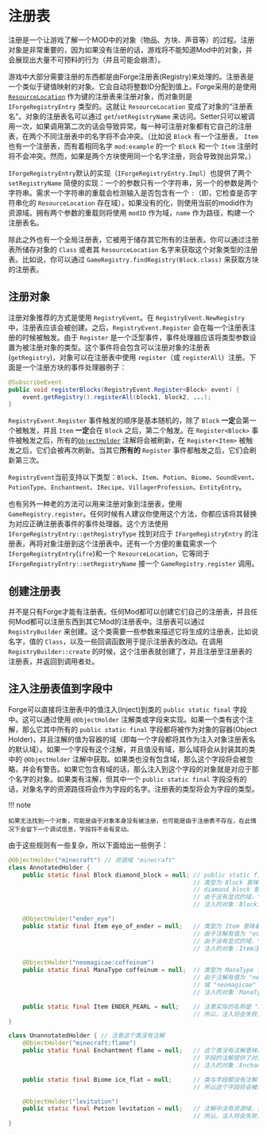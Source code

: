 注册表
=====

注册是一个让游戏了解一个MOD中的对象（物品、方块、声音等）的过程。注册对象是非常重要的，因为如果没有注册的话，游戏将不能知道Mod中的对象，并会展现出大量不可预料的行为（并且可能会崩溃）。

游戏中大部分需要注册的东西都是由Forge注册表(Registry)来处理的。注册表是一个类似于键值映射的对象。它会自动将整数ID分配到值上。Forge采用的是使用 [`ResourceLocation`][ResourceLocation] 作为键的注册表来注册对象，而对象则是 `IForgeRegistryEntry` 类型的。这就让 `ResourceLocation` 变成了对象的“注册表名"。对象的注册表名可以通过 `get`/`setRegistryName` 来访问。Setter只可以被调用一次，如果调用第二次的话会导致异常。每一种可注册对象都有它自己的注册表，在两个不同注册表中的名字将不会冲突。（比如说 `Block` 有一个注册表， `Item` 也有一个注册表，而有着相同名字 `mod:example` 的一个 `Block` 和一个 `Item` 注册时将不会冲突。然而，如果是两个方块使用同一个名字注册，则会导致抛出异常。）

`IForgeRegistryEntry`默认的实现（`IForgeRegistryEntry.Impl`）也提供了两个 `setRegistryName` 简便的实现：一个的参数只有一个字符串，另一个的参数是两个字符串。需求一个字符串的重载会检测输入是否包含有一个 `:`（即，它检查是否字符串化的 `ResourceLocation` 存在域），如果没有的化，则使用当前的modid作为资源域。拥有两个参数的重载则将使用 `modID` 作为域，`name` 作为路径，构建一个注册表名。

除此之外也有一个全局注册表，它被用于储存其它所有的注册表。你可以通过注册表所储存对象的 `Class` 或者其 `ResourceLocation` 名字来获取这个对象类型的注册表。比如说，你可以通过 `GameRegistry.findRegistry(Block.class)` 来获取方块的注册表。

注册对象
-------

注册对象推荐的方式是使用 `RegistryEvent`。在 `RegistryEvent.NewRegistry` 中，注册表应该会被创建。之后，`RegistryEvent.Register` 会在每一个注册表注册的时候被触发。由于 `Register` 是一个泛型事件，事件处理器应该将类型参数设置为被注册对象的类型。这个事件将会包含可以注册对象的注册表(`getRegistry`)，对象可以在注册表中使用 `register`（或 `registerAll`）注册。下面是一个注册方块的事件处理器例子：

```java
@SubscribeEvent
public void registerBlocks(RegistryEvent.Register<Block> event) {
    event.getRegistry().registerAll(block1, block2, ...);
}
```

`RegistryEvent.Register` 事件触发的顺序是基本随机的，除了 `Block` **一定**会第一个被触发，并且 `Item` **一定**会在 `Block` 之后，第二个触发。在 `Register<Block>` 事件被触发之后，所有的[`ObjectHolder`][ObjectHolder] 注解将会被刷新，在 `Register<Item>` 被触发之后，它们会被再次刷新。当其它**所有的** `Register` 事件都触发之后，它们会刷新第三次。

`RegistryEvent`当前支持以下类型：`Block`、`Item`、`Potion`、`Biome`、`SoundEvent`、`PotionType`、`Enchantment`、`IRecipe`、`VillagerProfession`、`EntityEntry`。

也有另外一种老的方法可以用来注册对象到注册表，使用 `GameRegistry.register`。任何时候有人建议你使用这个方法，你都应该将其替换为对应正确注册表事件的事件处理器。这个方法使用 `IForgeRegistryEntry::getRegistryType` 找到对应于 `IForgeRegistryEntry` 的注册表，再将对象注册到这个注册表中。还有一个方便的重载需求一个 `IForgeRegistryEntry`(`ifre`)和一个 `ResourceLocation`，它等同于 `IForgeRegistryEntry::setRegistryName` 接一个 `GameRegistry.register` 调用。

创建注册表
---------

并不是只有Forge才能有注册表。任何Mod都可以创建它们自己的注册表，并且任何Mod都可以注册东西到其它Mod的注册表中。注册表可以通过 `RegistryBuilder` 来创建。这个类需要一些参数来描述它将生成的注册表，比如说名字，值的 `Class`，以及一些回调函数用于提示注册表的改动。在调用 `RegistryBuilder::create` 的时候，这个注册表就创建了，并且注册至注册表的注册表，并返回到调用者处。

注入注册表值到字段中
------------------

Forge可以直接将注册表中的值注入(Inject)到类的 `public static final` 字段中。这可以通过使用 `@ObjectHolder` 注解类或字段来实现。如果一个类有这个注解，那么它其中所有的 `public static final` 字段都将被作为对象的容器(Object Holder)，并且注解的值为容器的域（即每一个字段都将其作为注入对象注册表名的默认域）。如果一个字段有这个注解，并且值没有域，那么域将会从封装其的类中的 `@ObjectHolder` 注解中获取。如果类也没有包含域，那么这个字段将会被忽略，并会有警告。如果它包含有域的话，那么注入到这个字段的对象就是对应于那个名字的对象。如果类有注解，但其中一个 `public static final` 字段没有的话，对象名字的资源路径将会作为字段的名字。注册表的类型将会为字段的类型。

!!! note

	如果无法找到一个对象，可能是由于对象本身没有被注册，也可能是由于注册表不存在，在此情况下会留下一个调试信息，字段将不会有变动。

由于这些规则有一些复杂，所以下面给出一些例子：

```java
@ObjectHolder("minecraft") // 资源域 "minecraft"
class AnnotatedHolder {
    public static final Block diamond_block = null; // public static final 是必须的
                                                    // 类型为 Block 意味着 Block 的注册表将会被调用
                                                    // diamond_block 是字段名称，由于字段没有被注解，它会作为资源路径
                                                    // 由于没有显式的域，"minecraft" 从类中继承下来
                                                    // 注入的对象：Block注册表中的 "minecraft:diamond_block"

    @ObjectHolder("ender_eye")
    public static final Item eye_of_ender = null;   // 类型为 Item 意味着 Item 的注册表将会被调用
                                                    // 由于注解有值为 "ender_eye"，这将会覆盖字段的名称
                                                    // 由于没有显式的域，"minecraft" 从类中继承下来
                                                    // 注入的对象：Item注册表中的 "minecraft:ender_eye"

    @ObjectHolder("neomagicae:coffeinum")
    public static final ManaType coffeinum = null;  // 类型为 ManaType 意味着 ManaType 的注册表将会被调用。显然这是一个Mod中的注册表
                                                    // 由于注解有值为 "neomagicae:coffeinum"，这将会重写字段的名称
                                                    // 域 "neomagicae" 是显式的，这将会覆盖类的默认值 "minecraft"
                                                    // 注入的对象：ManaType注册表中的 "neomagicae:coffeinum"

    public static final Item ENDER_PEARL = null;    // 注意实际的名称是 "minecraft:ender_pearl"，而不是 "minecraft:ENDER_PEARL"
                                                    // 所以，注入将会失败，这个字段必须要小写或者被注解才行
}

class UnannotatedHolder { // 注意这个类没有注解
    @ObjectHolder("minecraft:flame")
    public static final Enchantment flame = null;   // 这个类没有注解意味着没有能够继承的域
                                                    // 字段的注解提供了对象的所有信息
                                                    // 注入的对象：Enchantment注册表中的 "minecraft:flame"

    public static final Biome ice_flat = null;      // 类与字段都没有注解
                                                    // 所以这个字段将会被忽略

    @ObjectHolder("levitation")
    public static final Potion levitation = null;   // 注解中没有资源域，并且也没有通过类注解指定的默认值
                                                    // 所以，注入将会失败，这个字段需要一个域，或者类需要一个注解
}
```

[ResourceLocation]: resources.md#resourcelocation
[ObjectHolder]: #_4